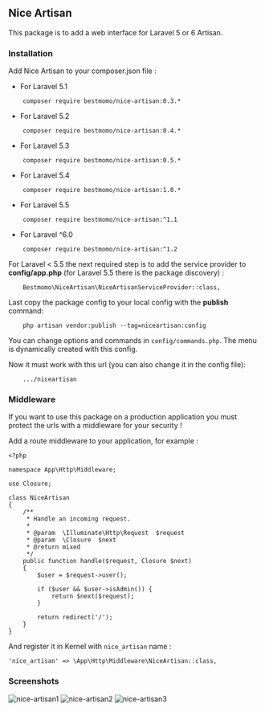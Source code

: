 ## Nice Artisan ##

This package is to add a web interface for Laravel 5 or 6 Artisan.


### Installation ###

Add Nice Artisan to your composer.json file :

- For Laravel 5.1
```
    composer require bestmomo/nice-artisan:0.3.*
```
- For Laravel 5.2
```
    composer require bestmomo/nice-artisan:0.4.*
```
- For Laravel 5.3
```
    composer require bestmomo/nice-artisan:0.5.*
```
- For Laravel 5.4
```
    composer require bestmomo/nice-artisan:1.0.*
```
- For Laravel 5.5
```
    composer require bestmomo/nice-artisan:^1.1
```
- For Laravel ^6.0
```
    composer require bestmomo/nice-artisan:^1.2
```

For Laravel < 5.5 the next required step is to add the service provider to **config/app.php** (for Laravel 5.5 there is the package discovery) :
```
    Bestmomo\NiceArtisan\NiceArtisanServiceProvider::class,
```

Last copy the package config to your local config with the **publish** command:
```
    php artisan vendor:publish --tag=niceartisan:config
```

You can change options and commands in `config/commands.php`. The menu is dynamically created with this config.

Now it must work with this url (you can also change it in the config file):
```
    .../niceartisan
```

### Middleware ###

If you want to use this package on a production application you must protect the urls with a middleware for your security !

Add a route middleware to your application, for example :
```
<?php

namespace App\Http\Middleware;

use Closure;

class NiceArtisan
{
    /**
     * Handle an incoming request.
     *
     * @param  \Illuminate\Http\Request  $request
     * @param  \Closure  $next
     * @return mixed
     */
    public function handle($request, Closure $next)
    {
        $user = $request->user();

        if ($user && $user->isAdmin()) {
            return $next($request);
        }

        return redirect('/');
    }
}
```

And register it in Kernel with `nice_artisan` name :

```
'nice_artisan' => \App\Http\Middleware\NiceArtisan::class,
``` 

### Screenshots ###

![nice-artisan1](https://cloud.githubusercontent.com/assets/2959682/11610549/a9a3055c-9ba6-11e5-936b-f1d3830baf62.jpg)
![nice-artisan2](https://cloud.githubusercontent.com/assets/2959682/11610548/a9a308e0-9ba6-11e5-9cee-94d7cc373024.jpg)
![nice-artisan3](https://cloud.githubusercontent.com/assets/2959682/11610547/a9a00942-9ba6-11e5-88b6-9c30f25f220f.jpg)

